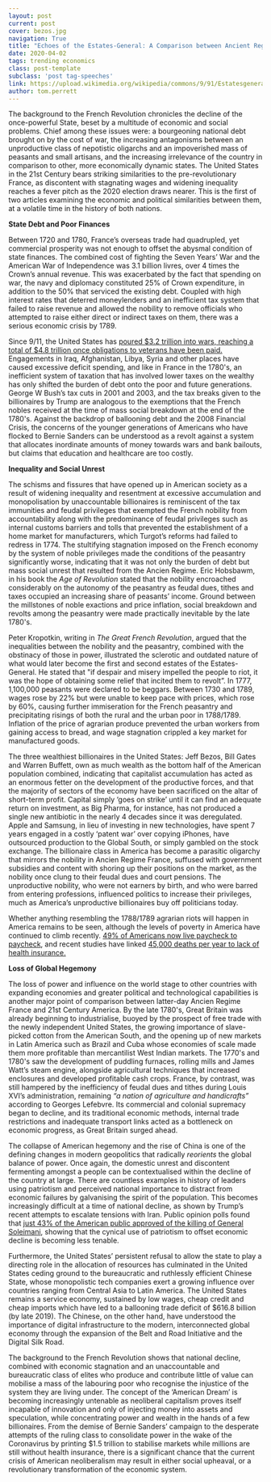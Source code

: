 ```yaml
---
layout: post
current: post
cover: bezos.jpg
navigation: True
title: "Echoes of the Estates-General: A Comparison between Ancient Regime France and 21st Century America (Part I)"
date: 2020-04-02
tags: trending economics
class: post-template
subclass: 'post tag-speeches'
link: https://upload.wikimedia.org/wikipedia/commons/9/91/Estatesgeneral.jpg
author: tom.perrett
--- 
```

The background to the French Revolution chronicles the decline of the once-powerful State, beset by a multitude of economic and social problems. Chief among these issues were: a bourgeoning national debt brought on by the cost of war, the increasing antagonisms between an unproductive class of nepotistic oligarchs and an impoverished mass of peasants and small artisans, and the increasing irrelevance of the country in comparison to other, more economically dynamic states. The United States in the 21st Century bears striking similarities to the pre-revolutionary France, as discontent with stagnating wages and widening inequality reaches a fever pitch as the 2020 election draws nearer. This is the first of two articles examining the economic and political similarities between them, at a volatile time in the history of both nations.

**State Debt and Poor Finances**

Between 1720 and 1780, France’s overseas trade had quadrupled, yet commercial prosperity was not enough to offset the abysmal condition of state finances. The combined cost of fighting the Seven Years’ War and the American War of Independence was 3.1 billion livres, over 4 times the Crown’s annual revenue. This was exacerbated by the fact that spending on war, the navy and diplomacy constituted 25% of Crown expenditure, in addition to the 50% that serviced the existing debt. Coupled with high interest rates that deterred moneylenders and an inefficient tax system that failed to raise revenue and allowed the nobility to remove officials who attempted to raise either direct or indirect taxes on them, there was a serious economic crisis by 1789.

Since 9/11, the United States has [poured $3.2 trillion into wars, reaching a total of $4.8 trillion once obligations to veterans have been paid.](https://www.theatlantic.com/international/archive/2016/09/cost-wars-iraq-afghanistan/499007/)  Engagements in Iraq, Afghanistan, Libya, Syria and other places have caused excessive deficit spending, and like in France in the 1780's, an inefficient system of taxation that has involved lower taxes on the wealthy has only shifted the burden of debt onto the poor and future generations. George W Bush’s tax cuts in 2001 and 2003, and the tax breaks given to the billionaires by Trump are analogous to the exemptions that the French nobles received at the time of mass social breakdown at the end of the 1780's. Against the backdrop of ballooning debt and the 2008 Financial Crisis, the concerns of the younger generations of Americans who have flocked to Bernie Sanders can be understood as a revolt against a system that allocates inordinate amounts of money towards wars and bank bailouts, but claims that education and healthcare are too costly.

**Inequality and Social Unrest**

The schisms and fissures that have opened up in American society as a result of widening inequality and resentment at excessive accumulation and monopolisation by unaccountable billionaires is reminiscent of the tax immunities and feudal privileges that exempted the French nobility from accountability along with the predominance of feudal privileges such as internal customs barriers and tolls that prevented the establishment of a home market for manufacturers, which Turgot’s reforms had failed to redress in 1774. The stultifying stagnation imposed on the French economy by the system of noble privileges made the conditions of the peasantry significantly worse, indicating that it was not only the burden of debt but mass social unrest that resulted from the Ancien Regime. Eric Hobsbawm, in his book the *Age of Revolution* stated that the nobility encroached considerably on the autonomy of the peasantry as feudal dues, tithes and taxes occupied an increasing share of peasants’ income. Ground between the millstones of noble exactions and price inflation, social breakdown and revolts among the peasantry were made practically inevitable by the late 1780's.

Peter Kropotkin, writing in *The Great French Revolution*, argued that the inequalities between the nobility and the peasantry, combined with the obstinacy of those in power, illustrated the sclerotic and outdated nature of what would later become the first and second estates of the Estates-General. He stated that "if despair and misery impelled the people to riot, it was the hope of obtaining some relief that incited them to revolt”. In 1777, 1,100,000 peasants were declared to be beggars. Between 1730 and 1789, wages rose by 22% but were unable to keep pace with prices, which rose by 60%, causing further immiseration for the French peasantry and precipitating risings of both the rural and the urban poor in 1788/1789. Inflation of the price of agrarian produce prevented the urban workers from gaining access to bread, and wage stagnation crippled a key market for manufactured goods.

The three wealthiest billionaires in the United States: Jeff Bezos, Bill Gates and Warren Buffett, own as much wealth as the bottom half of the American population combined, indicating that capitalist accumulation has acted as an enormous fetter on the development of the productive forces, and that the majority of sectors of the economy have been sacrificed on the altar of short-term profit. Capital simply ‘goes on strike’ until it can find an adequate return on investment, as Big Pharma, for instance, has not produced a single new antibiotic in the nearly 4 decades since it was deregulated. Apple and Samsung, in lieu of investing in new technologies, have spent 7 years engaged in a costly ‘patent war’ over copying iPhones, have outsourced production to the Global South, or simply gambled on the stock exchange. The billionaire class in America has become a parasitic oligarchy that mirrors the nobility in Ancien Regime France, suffused with government subsidies and content with shoring up their positions on the market, as the nobility once clung to their feudal dues and court pensions. The unproductive nobility, who were not earners by birth, and who were barred from entering professions, influenced politics to increase their privileges, much as America’s unproductive billionaires buy off politicians today.

Whether anything resembling the 1788/1789 agrarian riots will happen in America remains to be seen, although the levels of poverty in America have continued to climb recently. [49% of Americans now live paycheck to paycheck](https://www.theatlantic.com/magazine/archive/2016/05/my-secret-shame/476415/), and recent studies have linked [45,000 deaths per year to lack of health insurance.](https://www.reuters.com/article/us-usa-healthcare-deaths/study-links-45000-u-s-deaths-to-lack-of-insurance-idUSTRE58G6W520090917)

**Loss of Global Hegemony**

The loss of power and influence on the world stage to other countries with expanding economies and greater political and technological capabilities is another major point of comparison between latter-day Ancien Regime France and 21st Century America. By the late 1780's, Great Britain was already beginning to industrialise, buoyed by the prospect of free trade with the newly independent United States, the growing importance of slave-picked cotton from the American South, and the opening up of new markets in Latin America such as Brazil and Cuba whose economies of scale made them more profitable than mercantilist West Indian markets. The 1770's and 1780's saw the development of puddling furnaces, rolling mills and James Watt’s steam engine, alongside agricultural techniques that increased enclosures and developed profitable cash crops. France, by contrast, was still hampered by the inefficiency of feudal dues and tithes during Louis XVI’s administration, remaining *“a nation of agriculture and handicrafts”* according to Georges Lefebvre. Its commercial and colonial supremacy began to decline, and its traditional economic methods, internal trade restrictions and inadequate transport links acted as a bottleneck on economic progress, as Great Britain surged ahead.

The collapse of American hegemony and the rise of China is one of the defining changes in modern geopolitics that radically *reorients* the global balance of power. Once again, the domestic unrest and discontent fermenting amongst a people can be contextualised within the decline of the country at large. There are countless examples in history of leaders using patriotism and perceived national importance to distract from economic failures by galvanising the spirit of the population. This becomes increasingly difficult at a time of national decline, as shown by Trump’s recent attempts to escalate tensions with Iran. Public opinion polls found that [just 43% of the American public approved of the killing of General Soleimani](https://www.people-press.org/2019/07/30/climate-change-and-russia-are-partisan-flashpoints-in-publics-views-of-global-threats/), showing that the cynical use of patriotism to offset economic decline is becoming less tenable.

Furthermore, the United States’ persistent refusal to allow the state to play a directing role in the allocation of resources has culminated in the United States ceding ground to the bureaucratic and ruthlessly efficient Chinese State, whose monopolistic tech companies exert a growing influence over countries ranging from Central Asia to Latin America. The United States remains a service economy, sustained by low wages, cheap credit and cheap imports which have led to a ballooning trade deficit of $616.8 billion (by late 2019). The Chinese, on the other hand, have understood the importance of digital infrastructure to the modern, interconnected global economy through the expansion of the Belt and Road Initiative and the Digital Silk Road.

The background to the French Revolution shows that national decline, combined with economic stagnation and an unaccountable and bureaucratic class of elites who produce and contribute little of value can mobilise a mass of the labouring poor who recognise the injustice of the system they are living under. The concept of the ‘American Dream’ is becoming increasingly untenable as neoliberal capitalism proves itself incapable of innovation and only of injecting money into assets and speculation, while concentrating power and wealth in the hands of a few billionaires. From the demise of Bernie Sanders’ campaign to the desperate attempts of the ruling class to consolidate power in the wake of the Coronavirus by printing $1.5 trillion to stabilise markets while millions are still without health insurance, there is a significant chance that the current crisis of American neoliberalism may result in either social upheaval, or a revolutionary transformation of the economic system.
